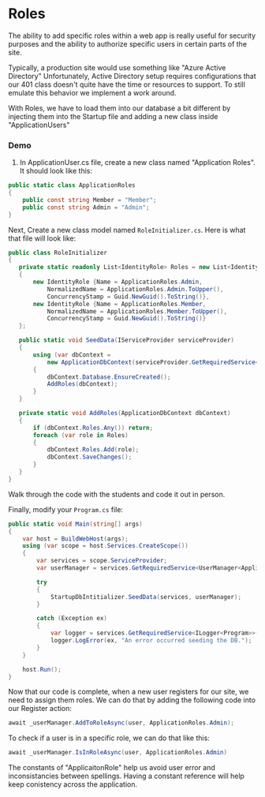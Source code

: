 # Roles

The ability to add specific roles within a web app is really useful for security purposes and
the ability to authorize specific users in certain parts of the site. 

Typically, a production site would use something like "Azure Active Directory" Unfortunately, Active Directory setup requires configurations that our 401 class doesn't quite
have the time or resources to support. To still emulate this behavior we implement a work around. 

With Roles, we have to load them into our database a bit different by injecting them into the Startup file and adding a new class inside "ApplicationUsers"

### Demo

1. In ApplicationUser.cs file, create a new class named "Application Roles". It should look like this:

```csharp
public static class ApplicationRoles
{
	public const string Member = "Member";
	public const string Admin = "Admin";
}
```

Next, Create a new class model named `RoleInitializer.cs`. Here is what that file will look like:

 ```csharp
public class RoleInitializer
{
    private static readonly List<IdentityRole> Roles = new List<IdentityRole>()
    {
        new IdentityRole {Name = ApplicationRoles.Admin,
            NormalizedName = ApplicationRoles.Admin.ToUpper(),
            ConcurrencyStamp = Guid.NewGuid().ToString()},
        new IdentityRole {Name = ApplicationRoles.Member,
            NormalizedName = ApplicationRoles.Member.ToUpper(),
            ConcurrencyStamp = Guid.NewGuid().ToString()}
    };

    public static void SeedData(IServiceProvider serviceProvider)
    {
        using (var dbContext =
            new ApplicationDbContext(serviceProvider.GetRequiredService<DbContextOptions<ApplicationDbContext>>()))
        {
            dbContext.Database.EnsureCreated();
            AddRoles(dbContext);
        }
    }

    private static void AddRoles(ApplicationDbContext dbContext)
    {
        if (dbContext.Roles.Any()) return;
        foreach (var role in Roles)
        {
            dbContext.Roles.Add(role);
            dbContext.SaveChanges();
        }
    }
}
```

Walk through the code with the students and code it out in person. 

Finally, modify your `Program.cs` file:

```csharp
public static void Main(string[] args)
{
	var host = BuildWebHost(args);
	using (var scope = host.Services.CreateScope())
	{
		var services = scope.ServiceProvider;
		var userManager = services.GetRequiredService<UserManager<ApplicationUser>>();

		try
		{
			StartupDbIntitializer.SeedData(services, userManager);
		}

		catch (Exception ex)
		{
			var logger = services.GetRequiredService<ILogger<Program>>();
			logger.LogError(ex, "An error occurred seeding the DB.");
		}
	}

	host.Run();
}
```

Now that our code is complete, when a new user registers for our site, we need to assign them roles.
We can do that by adding the following code into our Register action:


```csharp
await _userManager.AddToRoleAsync(user, ApplicationRoles.Admin);
```

To check if a user is in a specific role, we can do that like this:

```csharp
await _userManager.IsInRoleAsync(user, ApplicationRoles.Admin)
```

The constants of "ApplicaitonRole" help us avoid user error and inconsistancies between spellings.
Having a constant reference will help keep conistency across the application.